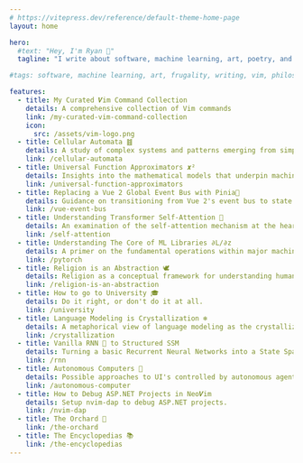 ```yaml
---
# https://vitepress.dev/reference/default-theme-home-page
layout: home

hero:
  #text: "Hey, I'm Ryan 👋"
  tagline: "I write about software, machine learning, art, poetry, and frugality"

#tags: software, machine learning, art, frugality, writing, vim, philosophy

features:
  - title: My Curated 𝑽im Command Collection
    details: A comprehensive collection of Vim commands
    link: /my-curated-vim-command-collection
    icon:
      src: /assets/vim-logo.png
  - title: Cellular Automata ䷾
    details: A study of complex systems and patterns emerging from simple rules.
    link: /cellular-automata
  - title: Universal Function Approximators 𝒙²
    details: Insights into the mathematical models that underpin machine learning algorithms.
    link: /universal-function-approximators
  - title: Replacing a Vue 2 Global Event Bus with Pinia🍍
    details: Guidance on transitioning from Vue 2's event bus to state management with Pinia.
    link: /vue-event-bus
  - title: Understanding Transformer Self-Attention 💬
    details: An examination of the self-attention mechanism at the heart of transformer models.
    link: /self-attention
  - title: Understanding The Core of ML Libraries ∂L/∂z
    details: A primer on the fundamental operations within major machine learning libraries.
    link: /pytorch
  - title: Religion is an Abstraction 🕊️
    details: Religion as a conceptual framework for understanding human experience.
    link: /religion-is-an-abstraction
  - title: How to go to University 🎓
    details: Do it right, or don't do it at all.
    link: /university
  - title: Language Modeling is Crystallization ❄️
    details: A metaphorical view of language modeling as the crystallization of human thought.
    link: /crystallization
  - title: Vanilla RNN 🍦 to Structured SSM
    details: Turning a basic Recurrent Neural Networks into a State Space Models.
    link: /rnn
  - title: Autonomous Computers 🤖
    details: Possible approaches to UI's controlled by autonomous agents.
    link: /autonomous-computer
  - title: How to Debug ASP.NET Projects in Neo𝑽im
    details: Setup nvim-dap to debug ASP.NET projects.
    link: /nvim-dap
  - title: The Orchard 🍊
    link: /the-orchard
  - title: The Encyclopedias 📚
    link: /the-encyclopedias
---
```


